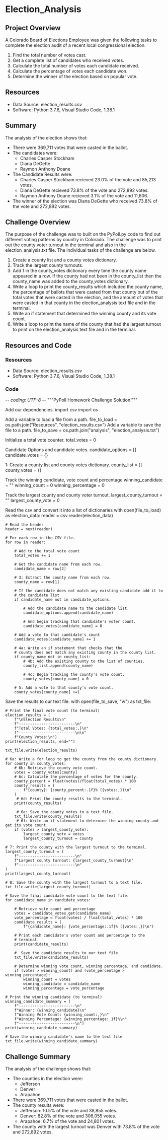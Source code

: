 # Election_Analysis

## Project Overview
A Colorado Board of Elections Employee was given the following tasks to complete the election audit of a recent local congressional election.

1. Find the total number of votes cast.
2. Get a complete list of candidates who received votes.
3. Calculate the total number of votes each candidate received.
4. Calculate the percentage of votes each candidate won.
5. Determine the winner of the election based on popular vote.

## Resources
- Data Source: election_results.csv
- Software: Python 3.7.6, Visual Studio Code, 1.38.1

## Summary
The analysis of the election shows that:
- There were 369,711 votes that were casted in the ballot.
- The candidates were:
    - Charles Casper Stockham
    - Diana DeGette
    - Raymon Anthony Doane
- The Candidate Results were:
    - Charles Casper Stockham recieved 23.0% of the vote and 85,213 votes.
    - Diana DeGette recieved 73.8% of the vote and 272,892 votes.
    - Raymon Anthony Doane recieved 3.1% of the vote and 11,606.
- The winner of the election was Diana DeGette who received 73.8% of the vote and 272,892 votes.

## Challenge Overview
The purpose of the challenge was to built on the PyPoll.py code to find out different voting patterns by country in Colorado. The challenge was to print out the county voter turnout in the terminal and also in the election_analysis.txt file. The individual tasks of the challenge are below.

1. Create a county list and a county votes dictionary.
2. Track the largest county turnouts.
3. Add 1 in the county_votes dictionary every time the county name appeared in a row. If the county had not been in the county_list then the county_name was added to the county_votes dictionary. 
4. Write a loop to print the county_results which included the county name, the percentage of ballots that were casted from that county out of the total votes that were casted in the election, and the amount of votes that were casted in that county in the election_analysis text file and in the terminal.
5. Write an if statement that determined the winning county and its vote count.
6. Write a loop to print the name of the county that had the largest turnout to print on the election_analysis text file and in the terminal.

## Resources and Code

### Resources 
- Data Source: election_results.csv
- Software: Python 3.7.6, Visual Studio Code, 1.38.1

### Code
 -*- coding: UTF-8 -*-
"""PyPoll Homework Challenge Solution."""

Add our dependencies.
import csv
import os

Add a variable to load a file from a path.
file_to_load = os.path.join("Resources", "election_results.csv")
Add a variable to save the file to a path.
file_to_save = os.path.join("analysis", "election_analysis.txt")

Initialize a total vote counter.
total_votes = 0

Candidate Options and candidate votes.
candidate_options = []
candidate_votes = {}

1: Create a county list and county votes dictionary.
county_list = []
county_votes = {}

Track the winning candidate, vote count and percentage
winning_candidate = ""
winning_count = 0
winning_percentage = 0

Track the largest county and county voter turnout.
largest_county_turnout = ""
largest_county_vote = 0

Read the csv and convert it into a list of dictionaries
with open(file_to_load) as election_data:
    reader = csv.reader(election_data)

    # Read the header
    header = next(reader)

    # For each row in the CSV file.
    for row in reader:

        # Add to the total vote count
        total_votes += 1

        # Get the candidate name from each row.
        candidate_name = row[2]

        # 3: Extract the county name from each row.
        county_name = row[1]

        # If the candidate does not match any existing candidate add it to
        # the candidate list
        if candidate_name not in candidate_options:

            # Add the candidate name to the candidate list.
            candidate_options.append(candidate_name)

            # And begin tracking that candidate's voter count.
            candidate_votes[candidate_name] = 0

        # Add a vote to that candidate's count
        candidate_votes[candidate_name] += 1

        # 4a: Write an if statement that checks that the 
        # county does not match any existing county in the county list.
        if county_name not in county_list:   
            # 4b: Add the existing county to the list of counties.
            county_list.append(county_name)

            # 4c: Begin tracking the county's vote count.
            county_votes[county_name] = 0

        # 5: Add a vote to that county's vote count.
        county_votes[county_name] +=1


Save the results to our text file.
with open(file_to_save, "w") as txt_file:

    # Print the final vote count (to terminal)
    election_results = (
        f"\nElection Results\n"
        f"-------------------------\n"
        f"Total Votes: {total_votes:,}\n"
        f"-------------------------\n\n"
        f"County Votes:\n")
    print(election_results, end="")

    txt_file.write(election_results)

    # 6a: Write a for loop to get the county from the county dictionary.
    for county in county_votes:
        # 6b: Retrieve the county vote count.
        votes = county_votes[county]
        # 6c: Calculate the percentage of votes for the county.
        county_percent = float(votes)/float(total_votes) * 100
        county_results = (
            f"{county}: {county_percent:.1f}% ({votes:,})\n"
        )
         # 6d: Print the county results to the terminal.
        print(county_results)

         # 6e: Save the county votes to a text file.
        txt_file.write(county_results)
         # 6f: Write an if statement to determine the winning county and get its vote count.
        if (votes > largest_county_vote):
            largest_county_vote = votes
            largest_county_turnout = county

    # 7: Print the county with the largest turnout to the terminal.
    largest_county_turnout = (
        f"-------------------------\n"
        f"Largest county turnout: {largest_county_turnout}\n"
        f"-------------------------\n"
    )
    print(largest_county_turnout)

    # 8: Save the county with the largest turnout to a text file.
    txt_file.write(largest_county_turnout)

    # Save the final candidate vote count to the text file.
    for candidate_name in candidate_votes:

        # Retrieve vote count and percentage
        votes = candidate_votes.get(candidate_name)
        vote_percentage = float(votes) / float(total_votes) * 100
        candidate_results = (
            f"{candidate_name}: {vote_percentage:.1f}% ({votes:,})\n")

        # Print each candidate's voter count and percentage to the
        # terminal.
        print(candidate_results)
        
        #  Save the candidate results to our text file.
        txt_file.write(candidate_results)

        # Determine winning vote count, winning percentage, and candidate.
        if (votes > winning_count) and (vote_percentage > winning_percentage):
            winning_count = votes
            winning_candidate = candidate_name
            winning_percentage = vote_percentage

    # Print the winning candidate (to terminal)
    winning_candidate_summary = (
        f"-------------------------\n"
        f"Winner: {winning_candidate}\n"
        f"Winning Vote Count: {winning_count:,}\n"
        f"Winning Percentage: {winning_percentage:.1f}%\n"
        f"-------------------------\n")
    print(winning_candidate_summary)

    # Save the winning candidate's name to the text file
    txt_file.write(winning_candidate_summary)

## Challenge Summary
The analysis of the challenge shows that:
- The counties in the election were:
    - Jefferson
    - Denver
    - Arapahoe
- There were 369,711 votes that were casted in the ballot.
- The county results were:
    - Jefferson: 10.5% of the vote and 38,855 votes.
    - Denver: 82.8% of the vote and 306,055 votes.
    - Arapahoe: 6.7% of the vote and 24,801 votes.
- The county with the largest turnout was Denver with 73.8% of the vote and 272,892 votes. 















